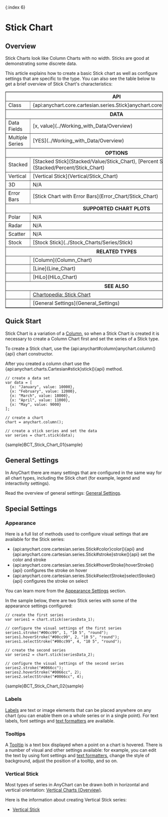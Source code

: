{:index 6}
# Stick Chart

## Overview

Stick Charts look like Column Charts with no width. Sticks are good at demonstrating some discrete data.

This article explains how to create a basic Stick chart as well as configure settings that are specific to the type. You can also see the table below to get a brief overview of Stick Chart's characteristics:

<table border="1" class="seriesTABLE">
<tr><th colspan=2>API</th></tr>
<tr><td>Class</td><td>{api:anychart.core.cartesian.series.Stick}anychart.core.cartesian.series.Stick{api}</td></tr>
<tr><th colspan=2>DATA</th></tr>
<tr><td>Data Fields</td><td>[x, value](../Working_with_Data/Overview)</td></tr>
<tr><td>Multiple Series</td><td>[YES](../Working_with_Data/Overview)</td></tr>
<tr><th colspan=2>OPTIONS</th></tr>
<tr><td>Stacked</td><td>[Stacked Stick](Stacked/Value/Stick_Chart), [Percent Stacked Stick](Stacked/Percent/Stick_Chart)</td></tr>
<tr><td>Vertical</td><td>[Vertical Stick](Vertical/Stick_Chart)</td></tr>
<tr><td>3D</td><td>N/A</td></tr>
<tr><td>Error Bars</td><td>[Stick Chart with Error Bars](Error_Chart/Stick_Chart)</td></tr>
<tr><th colspan=2>SUPPORTED CHART PLOTS</th></tr>
<tr><td>Polar</td><td>N/A</td></tr>
<tr><td>Radar</td><td>N/A</td></tr>
<tr><td>Scatter</td><td>N/A</td></tr>
<tr><td>Stock</td><td>[Stock Stick](../Stock_Charts/Series/Stick)</td></tr>
<tr><th colspan=2>RELATED TYPES</th></tr>
<tr><td></td><td>[Column](Column_Chart)</td></tr>
<tr><td></td><td>[Line](Line_Chart)</td></tr>
<tr><td></td><td>[HiLo](HiLo_Chart)</td></tr>
<tr><th colspan=2>SEE ALSO</th></tr>
<tr><td></td><td><a href="https://www.anychart.com/chartopedia/chart-types/stick-chart/" target="_blank">Chartopedia: Stick Chart</a></td></tr>
<tr><td></td><td>[General Settings](General_Settings)</td></tr>
</table>

## Quick Start

Stick Chart is a variation of a [Column](Column_Chart), so when a Stick Chart is created it is necessary to create a Column Chart first and set the series of a Stick type.

To create a Stick chart, use the {api:anychart#column}anychart.column(){api} chart constructor. 

After you created a column chart use the {api:anychart.charts.Cartesian#stick}stick(){api} method.

```
// create a data set
var data = [
  {x: "January", value: 10000},
  {x: "February", value: 12000},
  {x: "March", value: 18000},
  {x: "April", value: 11000},
  {x: "May", value: 9000}
];

// create a chart
chart = anychart.column();

// create a stick series and set the data
var series = chart.stick(data);
```

{sample}BCT\_Stick\_Chart\_01{sample}

## General Settings

In AnyChart there are many settings that are configured in the same way for all chart types, including the Stick chart (for example, legend and interactivity settings).

Read the overview of general settings: [General Settings](General_Settings).

## Special Settings

### Appearance

Here is a full list of methods used to configure visual settings that are available for the Stick series:

* {api:anychart.core.cartesian.series.Stick#color}color(){api} and {api:anychart.core.cartesian.series.Stick#stroke}stroke(){api} set the color and stroke
* {api:anychart.core.cartesian.series.Stick#hoverStroke}hoverStroke(){api} configures the stroke on hover
* {api:anychart.core.cartesian.series.Stick#selectStroke}selectStroke(){api} configures the stroke on select

You can learn more from the [Appearance Settings](../Appearance_Settings) section.

In the sample below, there are two Stick series with some of the appearance settings configured:

```
// create the first series
var series1 = chart.stick(seriesData_1);

// configure the visual settings of the first series
series1.stroke("#00cc99", 1, "10 5", "round");
series1.hoverStroke("#00cc99", 2, "10 5", "round");
series1.selectStroke("#00cc99", 4, "10 5", "round");

// create the second series
var series2 = chart.stick(seriesData_2);

// configure the visual settings of the second series
series2.stroke("#0066cc");
series2.hoverStroke("#0066cc", 2);
series2.selectStroke("#0066cc", 4);
```

{sample}BCT\_Stick\_Chart\_02{sample}

### Labels

[Labels](../Common_Settings/Labels) are text or image elements that can be placed anywhere on any chart (you can enable them on a whole series or in a single point). For text labels, font settings and [text formatters](../Common_Settings/Text_Formatters) are available.

### Tooltips

A [Tooltip](../Common_Settings/Tooltip) is a text box displayed when a point on a chart is hovered. There is a number of visual and other settings available: for example, you can edit the text by using font settings and [text formatters](../Common_Settings/Text_Formatters), change the style of background, adjust the position of a tooltip, and so on.

### Vertical Stick

Most types of series in AnyChart can be drawn both in horizontal and vertical orientation: [Vertical Charts (Overview)](Vertical/Overview).

Here is the information about creating Vertical Stick series:

* [Vertical Stick](Vertical/Stick_Chart)